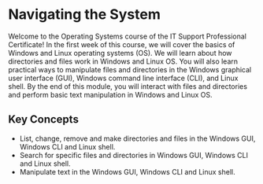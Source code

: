 # Navigating the System

Welcome to the Operating Systems course of the IT Support Professional Certificate! In the first week of this course, we will cover the basics of Windows and Linux operating systems (OS). We will learn about how directories and files work in Windows and Linux OS. You will also learn practical ways to manipulate files and directories in the Windows graphical user interface (GUI), Windows command line interface (CLI), and Linux shell. By the end of this module, you will interact with files and directories and perform basic text manipulation in Windows and Linux OS.

## Key Concepts

* List, change, remove and make directories and files in the Windows GUI, Windows CLI and Linux shell.
* Search for specific files and directories in Windows GUI, Windows CLI and Linux shell.
* Manipulate text in the Windows GUI, Windows CLI and Linux shell.
